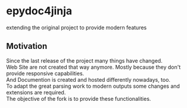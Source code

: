 # epydoc4jinja

extending the original project to provide modern features

## Motivation

Since the last release of the project many things have changed. \
Web Site are not created that way anymore. Mostly because they don't provide
responsive capabilities. \
And Documention is created and hosted differently nowadays, too. \
To adapt the great parsing work to modern outputs some changes and extensions are required. \
The objective of the fork is to provide these functionalities.